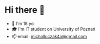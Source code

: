 # Hi there 👋
- 🧑 I'm 18 yo
- 🎓 I'm IT student on University of Poznań
- 📫 email: michalluczak4a@gmail.com
<!--
**TAI5ON/TAI5ON** is a ✨ _special_ ✨ repository because its `README.md` (this file) appears on your GitHub profile.

Here are some ideas to get you started:

- 🔭 I’m currently working on ...
- 🌱 I’m currently learning ...
- 👯 I’m looking to collaborate on ...
- 🤔 I’m looking for help with ...
- 💬 Ask me about ...
- 📫 How to reach me: ...
- 😄 Pronouns: ...
- ⚡ Fun fact: ...
-->
